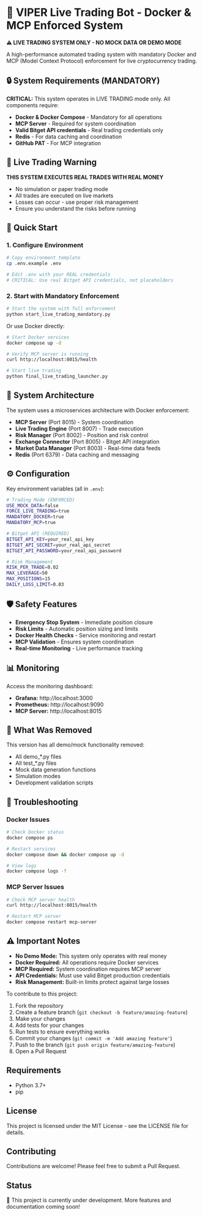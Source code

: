 # 🚀 VIPER Live Trading Bot - Docker & MCP Enforced System

**⚠️ LIVE TRADING SYSTEM ONLY - NO MOCK DATA OR DEMO MODE**

A high-performance automated trading system with mandatory Docker and MCP (Model Context Protocol) enforcement for live cryptocurrency trading.

## 🔒 System Requirements (MANDATORY)

**CRITICAL:** This system operates in LIVE TRADING mode only. All components require:

- **Docker & Docker Compose** - Mandatory for all operations
- **MCP Server** - Required for system coordination  
- **Valid Bitget API credentials** - Real trading credentials only
- **Redis** - For data caching and coordination
- **GitHub PAT** - For MCP integration

## 🚨 Live Trading Warning

**THIS SYSTEM EXECUTES REAL TRADES WITH REAL MONEY**

- No simulation or paper trading mode
- All trades are executed on live markets
- Losses can occur - use proper risk management
- Ensure you understand the risks before running

## 🚀 Quick Start

### 1. Configure Environment

```bash
# Copy environment template
cp .env.example .env

# Edit .env with your REAL credentials
# CRITICAL: Use real Bitget API credentials, not placeholders
```

### 2. Start with Mandatory Enforcement

```bash
# Start the system with full enforcement
python start_live_trading_mandatory.py
```

Or use Docker directly:

```bash
# Start Docker services
docker compose up -d

# Verify MCP server is running
curl http://localhost:8015/health

# Start live trading
python final_live_trading_launcher.py
```

## 🔧 System Architecture

The system uses a microservices architecture with Docker enforcement:

- **MCP Server** (Port 8015) - System coordination
- **Live Trading Engine** (Port 8007) - Trade execution
- **Risk Manager** (Port 8002) - Position and risk control
- **Exchange Connector** (Port 8005) - Bitget API integration
- **Market Data Manager** (Port 8003) - Real-time data feeds
- **Redis** (Port 6379) - Data caching and messaging

## ⚙️ Configuration

Key environment variables (all in `.env`):

```bash
# Trading Mode (ENFORCED)
USE_MOCK_DATA=false
FORCE_LIVE_TRADING=true
MANDATORY_DOCKER=true
MANDATORY_MCP=true

# Bitget API (REQUIRED)
BITGET_API_KEY=your_real_api_key
BITGET_API_SECRET=your_real_api_secret  
BITGET_API_PASSWORD=your_real_api_password

# Risk Management
RISK_PER_TRADE=0.02
MAX_LEVERAGE=50
MAX_POSITIONS=15
DAILY_LOSS_LIMIT=0.03
```

## 🛡️ Safety Features

- **Emergency Stop System** - Immediate position closure
- **Risk Limits** - Automatic position sizing and limits
- **Docker Health Checks** - Service monitoring and restart
- **MCP Validation** - Ensures system coordination
- **Real-time Monitoring** - Live performance tracking

## 📊 Monitoring

Access the monitoring dashboard:

- **Grafana:** http://localhost:3000 
- **Prometheus:** http://localhost:9090
- **MCP Server:** http://localhost:8015

## 🚫 What Was Removed

This version has all demo/mock functionality removed:

- All demo_*.py files
- All test_*.py files  
- Mock data generation functions
- Simulation modes
- Development validation scripts

## 🔧 Troubleshooting

### Docker Issues
```bash
# Check Docker status
docker compose ps

# Restart services  
docker compose down && docker compose up -d

# View logs
docker compose logs -f
```

### MCP Server Issues
```bash
# Check MCP server health
curl http://localhost:8015/health

# Restart MCP server
docker compose restart mcp-server
```

## ⚠️ Important Notes

- **No Demo Mode:** This system only operates with real money
- **Docker Required:** All operations require Docker services
- **MCP Required:** System coordination requires MCP server
- **API Credentials:** Must use valid Bitget production credentials
- **Risk Management:** Built-in limits protect against large losses

To contribute to this project:

1. Fork the repository
2. Create a feature branch (`git checkout -b feature/amazing-feature`)
3. Make your changes
4. Add tests for your changes
5. Run tests to ensure everything works
6. Commit your changes (`git commit -m 'Add amazing feature'`)
7. Push to the branch (`git push origin feature/amazing-feature`)
8. Open a Pull Request

## Requirements

- Python 3.7+
- pip

## License

This project is licensed under the MIT License - see the LICENSE file for details.

## Contributing

Contributions are welcome! Please feel free to submit a Pull Request.

## Status

🚧 This project is currently under development. More features and documentation coming soon!
